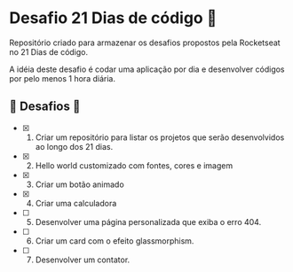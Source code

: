 # Desafio 21 Dias de código 🚀

Repositório criado para armazenar os desafios propostos pela Rocketseat no 21 Dias de código.

A idéia deste desafio é codar uma aplicação por dia e desenvolver códigos por pelo menos 1 hora diária.

## 🏹 Desafios 🎯

- [x] 01. Criar um repositório para listar os projetos que serão desenvolvidos ao longo dos 21 dias.
- [x] 02. Hello world customizado com fontes, cores e imagem 
- [X] 03. Criar um botão animado
- [X] 04. Criar uma calculadora
- [ ] 05. Desenvolver uma página personalizada que exiba o erro 404.
- [ ] 06. Criar um card com o efeito glassmorphism.
- [ ] 07. Desenvolver um contator.
